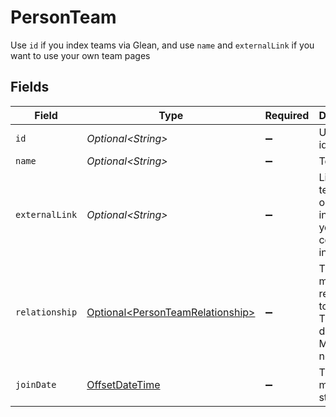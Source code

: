 # PersonTeam

Use `id` if you index teams via Glean, and use `name` and `externalLink` if you want to use your own team pages


## Fields

| Field                                                                                     | Type                                                                                      | Required                                                                                  | Description                                                                               |
| ----------------------------------------------------------------------------------------- | ----------------------------------------------------------------------------------------- | ----------------------------------------------------------------------------------------- | ----------------------------------------------------------------------------------------- |
| `id`                                                                                      | *Optional\<String>*                                                                       | :heavy_minus_sign:                                                                        | Unique identifier                                                                         |
| `name`                                                                                    | *Optional\<String>*                                                                       | :heavy_minus_sign:                                                                        | Team name                                                                                 |
| `externalLink`                                                                            | *Optional\<String>*                                                                       | :heavy_minus_sign:                                                                        | Link to a team page on the internet or your company's intranet                            |
| `relationship`                                                                            | [Optional\<PersonTeamRelationship>](../../models/components/PersonTeamRelationship.md)    | :heavy_minus_sign:                                                                        | The team member's relationship to the team. This defaults to MEMBER if not set.           |
| `joinDate`                                                                                | [OffsetDateTime](https://docs.oracle.com/javase/8/docs/api/java/time/OffsetDateTime.html) | :heavy_minus_sign:                                                                        | The team member's start date                                                              |